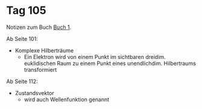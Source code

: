 # Tag 105

Notizen zum Buch [Buch 1](../Buch1.md).

Ab Seite 101:
* Komplexe Hilberträume
  - Ein Elektron wird von einem Punkt im sichtbaren dreidim. euklidischen Raum zu einem Punkt eines unendlichdim. Hilbertraums transformiert

Ab Seite 112:
* Zustandsvektor
  - wird auch Wellenfunktion genannt
